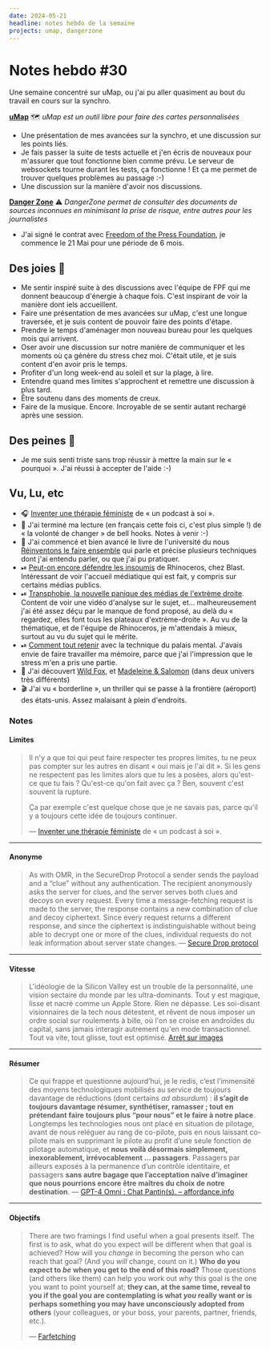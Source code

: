 ```yaml
---
date: 2024-05-21
headline: notes hebdo de la semaine
projects: umap, dangerzone
---
```


# Notes hebdo #30

Une semaine concentré sur uMap, ou j'ai pu aller quasiment au bout du travail en cours sur la synchro.

**[uMap](https://umap-project.org)** 🗺️
*uMap est un outil libre pour faire des cartes personnalisées*

- Une présentation de mes avancées sur la synchro, et une discussion sur les points liés.
- Je fais passer la suite de tests actuelle et j'en écris de nouveaux pour m'assurer que tout fonctionne bien comme prévu. Le serveur de websockets tourne durant les tests, ça fonctionne ! Et ça me permet de trouver quelques problèmes au passage :-)
- Une discussion sur la manière d'avoir nos discussions.

**[Danger Zone](https://dangerzone.rocks/)** ⚠️
*DangerZone permet de consulter des documents de sources inconnues en minimisant la prise de risque, entre autres pour les journalistes*

- J'ai signé le contrat avec [Freedom of the Press Foundation](https://freedom.press/), je commence le 21 Mai pour une période de 6 mois.
## Des joies 🤗

- Me sentir inspiré suite à des discussions avec l'équipe de FPF qui me donnent beaucoup d'énergie à chaque fois. C'est  inspirant de voir la manière dont iels accueillent.
- Faire une présentation de mes avancées sur uMap, c'est une longue traversée, et je suis content de pouvoir faire des points d'étape.
- Prendre le temps d'aménager mon nouveau bureau pour les quelques mois qui arrivent.
- Oser avoir une discussion sur notre manière de communiquer et les moments où ça génère du stress chez moi. C'était utile, et je suis content d'en avoir pris le temps.
- Profiter d'un long week-end au soleil et sur la plage, à lire. 
- Entendre quand mes limites s'approchent et remettre une discussion à plus tard.
- Être soutenu dans des moments de creux.
- Faire de la musique. Encore. Incroyable de se sentir autant rechargé après une session.

## Des peines 😬

- Je me suis senti triste sans trop réussir à mettre la main sur le « pourquoi ». J'ai réussi à accepter de l'aide :-)

## Vu, Lu, etc

- 🎧 [Inventer une thérapie féministe](https://www.arteradio.com/son/61686022/inventer_une_therapie_feministe) de « un podcast à soi ».
- 📘 J'ai terminé ma lecture (en français cette fois ci, c'est plus simple !) de « la volonté de changer » de bell hooks. Notes à venir :-)
- 📖 J'ai commencé et bien avancé le livre de l'université du nous [Réinventons le faire ensemble](https://universite-du-nous.org/re-inventons-le-faire-ensemble) qui parle et précise plusieurs techniques dont j'ai entendu parler, ou que j'ai pu pratiquer.
- ⏯ [Peut-on encore défendre les insoumis](https://www.youtube.com/watch?v=VXycYC2xqrE) de Rhinoceros, chez Blast. Intéressant de voir l'accueil médiatique qui est fait, y compris sur certains médias publics.
- ⏯ [Transphobie, la nouvelle panique des médias de l'extrème droite](https://www.youtube.com/watch?v=ObdXww-PX1A). Content de voir une vidéo d'analyse sur le sujet, et… malheureusement j'ai été assez déçu par le manque de fond proposé, au delà du « regardez, elles font tous les plateaux d'extrème-droite ». Au vu de la thématique, et de l'équipe de Rhinoceros, je m'attendais à mieux, surtout au vu du sujet qui le mérite.
- ⏯ [Comment tout retenir](https://www.youtube.com/watch?v=u6wu_iY4xd8) avec la technique du palais mental. J'avais envie de faire travailler ma mémoire, parce que j'ai l'impression que le stress m'en a pris une partie.
- 🎵 J'ai découvert [Wild Fox](https://www.youtube.com/watch?v=fE9ZX_kZNsY), et [Madeleine & Salomon](https://www.youtube.com/watch?v=X4p7p4M3V-M) (dans deux univers très différents)
- 🎬 J'ai vu « borderline », un thriller qui se passe à la frontière (aéroport) des états-unis. Assez malaisant à plein d'endroits.

### Notes

#### Limites

> Il n'y a que toi qui peut faire respecter tes propres limites, tu ne peux pas compter sur les autres en disant « oui mais je l'ai dit ». Si les gens ne respectent pas les limites alors que tu les a posées, alors qu'est-ce que tu fais ? Qu'est-ce qu'on fait avec ça ? Ben, souvent c'est souvent la rupture.
> 
> Ça par exemple c'est quelque chose que je ne savais pas, parce qu'il y a toujours cette idée de toujours continuer.
> 
> —  [Inventer une thérapie féministe](https://www.arteradio.com/son/61686022/inventer_une_therapie_feministe) de « un podcast à soi ».

---
#### Anonyme

> As with OMR, in the SecureDrop Protocol a sender sends the payload and a “clue” without any authentication. The recipient anonymously asks the server for clues, and the server serves both clues and decoys on every request. Every time a message-fetching request is made to the server, the response contains a new combination of clue and decoy ciphertext. Since every request returns a different response, and since the ciphertext is indistinguishable without being able to decrypt one or more of the clues, individual requests do not leak information about server state changes.
> — [Secure Drop protocol](https://securedrop.org/news/introducing-securedrop-protocol/)

---
#### Vitesse

> L'idéologie de la Silicon Valley est un trouble de la personnalité, une vision sectaire du monde par les ultra-dominants. Tout y est magique, lisse et nacré comme un Apple Store. Rien ne dépasse. Les soi-disant visionnaires de la tech nous détestent, et rêvent de nous imposer un ordre social sur roulements à bille, où l'on se croise en androïdes du capital, sans jamais interagir autrement qu'en mode transactionnel. Tout va vite, tout glisse, tout est optimisé. 
> [Arrêt sur images](https://www.arretsurimages.net/chroniques/clic-gauche/le-futur-nexiste-pas)

---
#### Résumer

> Ce qui frappe et questionne aujourd’hui, je le redis, c’est l’immensité des moyens technologiques mobilisés au service de toujours davantage de réductions (dont certains _ad absurdum_) : **il s’agit de toujours davantage résumer, synthétiser, ramasser ; tout en prétendant faire toujours plus “pour nous” et le faire à notre place**. Longtemps les technologies nous ont placé en situation de pilotage, avant de nous reléguer au rang de co-pilote, puis en nous laissant co-pilote mais en supprimant le pilote au profit d’une seule fonction de pilotage automatique, et **nous voilà désormais simplement, inexorablement, irrévocablement … passagers**. Passagers par ailleurs exposés à la permanence d’un contrôle identitaire, et passagers **sans autre bagage que l’acceptation naïve d’imaginer que nous pourrions encore être maîtres du choix de notre destination**.
> — [GPT-4 Omni : Chat Pantin(s). – affordance.info](https://affordance.framasoft.org/2024/05/gpt-4-omni-chat-pantins/)

---
#### Objectifs

> There are two framings I find useful when a goal presents itself. The first is to ask, what do you expect will be different when that goal is achieved? How will you _change_ in becoming the person who can reach that goal? (And you _will_ change, count on it.) **Who do you expect to _be_ when you get to the end of this road?** Those questions (and others like them) can help you work out _why_ this goal is the one you want to point yourself at; **they can, at the same time, reveal to you if the goal you are contemplating is what _you_ really want or is perhaps something you may have unconsciously adopted from others** (your colleagues, or your boss, your parents, partner, friends, etc.).
> 
> — [Farfetching](https://everythingchanges.us/blog/farfetching/)
